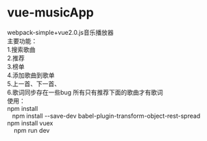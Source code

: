 # vue-musicApp
webpack-simple+vue2.0.js音乐播放器<br>
主要功能：<br>1.搜索歌曲<br>
             2.推荐<br>
             3.榜单<br>
             4.添加歌曲到歌单<br>
             5.上一首、下一首、<br>
             6.歌词同步存在一些bug 所有只有推荐下面的歌曲才有歌词<br>
使用：<br>
      npm install<br>
    npm install --save-dev babel-plugin-transform-object-rest-spread<br>
    npm install vuex <br>
      npm run dev<br>
